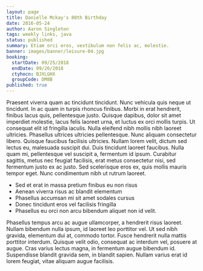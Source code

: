 ```yaml
---
layout: page
title: Danielle Mckay's 80th Birthday
date: 2016-05-24
author: Aaron Singleton
tags: weekly links, java
status: published
summary: Etiam orci eros, vestibulum non felis ac, molestie.
banner: images/banner/leisure-04.jpg
booking:
  startDate: 09/25/2018
  endDate: 09/26/2018
  ctyhocn: BJXLGHX
  groupCode: DM8B
published: true
---
```

Praesent viverra quam ac tincidunt tincidunt. Nunc vehicula quis neque ut tincidunt. In ac quam in turpis rhoncus finibus. Morbi in erat hendrerit, finibus lacus quis, pellentesque justo. Quisque dapibus, dolor sit amet imperdiet molestie, lacus felis laoreet urna, et luctus ex orci mollis turpis. Ut consequat elit id fringilla iaculis. Nulla eleifend nibh mollis nibh laoreet ultricies. Phasellus ultrices ultricies pellentesque. Nunc aliquam consectetur libero. Quisque faucibus facilisis ultricies. Nullam lorem velit, dictum sed lectus eu, malesuada suscipit dui. Duis tincidunt laoreet faucibus. Nulla quam mi, pellentesque vel suscipit a, fermentum id ipsum. Curabitur sagittis, metus nec feugiat facilisis, erat metus consectetur nisi, sed fermentum justo ex ac justo. Sed scelerisque eros ex, quis mollis mauris tempor eget. Nunc condimentum nibh ut rutrum laoreet.

* Sed et erat in massa pretium finibus eu non risus
* Aenean viverra risus ac blandit elementum
* Phasellus accumsan mi sit amet sodales cursus
* Donec tincidunt eros vel facilisis fringilla
* Phasellus eu orci non arcu bibendum aliquet non id velit.

Phasellus tempus arcu ac augue ullamcorper, a hendrerit risus laoreet. Nullam bibendum nulla ipsum, id laoreet leo porttitor vel. Ut sed nibh gravida, elementum dui at, commodo tortor. Fusce hendrerit nulla mattis porttitor interdum. Quisque velit odio, consequat ac interdum vel, posuere at augue. Cras varius lectus magna, in fermentum augue bibendum id. Suspendisse blandit gravida sem, in blandit sapien. Nullam varius erat id lorem feugiat, vitae aliquam augue facilisis.
